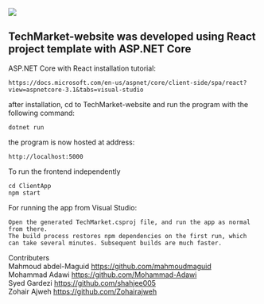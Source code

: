 

![](TECHMarket.gif)

## TechMarket-website was developed using React project template with ASP.NET Core
ASP.NET Core with React installation tutorial:

```
https://docs.microsoft.com/en-us/aspnet/core/client-side/spa/react?view=aspnetcore-3.1&tabs=visual-studio
```
after installation, cd to TechMarket-website and run the program with the following command:
```
dotnet run
```
the program is now hosted at address:
```
http://localhost:5000
```
To run the frontend independently
```
cd ClientApp
npm start
```
For running the app from Visual Studio:
```
Open the generated TechMarket.csproj file, and run the app as normal from there.
The build process restores npm dependencies on the first run, which can take several minutes. Subsequent builds are much faster.
```
Contributers<br>
Mahmoud abdel-Maguid https://github.com/mahmoudmaguid<br>
Mohammad Adawi https://github.com/Mohammad-Adawi<br>
Syed Gardezi https://github.com/shahjee005<br>
Zohair Ajweh https://github.com/Zohairajweh
